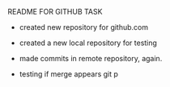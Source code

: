 README FOR GITHUB TASK

- created new repository for github.com
- created a new local repository for testing
- made commits in remote repository, again.

- testing if merge appears
  git p
